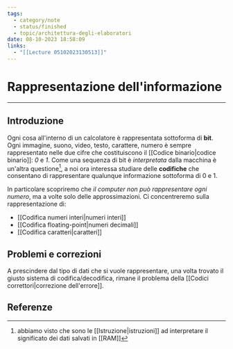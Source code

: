 ```yaml
---
tags:
  - category/note
  - status/finished
  - topic/architettura-degli-elaboratori
date: 08-10-2023 18:58:09
links:
  - "[[Lecture 05102023130513]]"
---
```

# Rappresentazione dell'informazione
---
## Introduzione
Ogni cosa all'interno di un calcolatore è rappresentata sottoforma di **bit**. Ogni immagine, suono, video, testo, carattere, numero è sempre rappresentato nelle due cifre che costituiscono il [[Codice binario|codice binario]]: _0_ e _1_. Come una sequenza di bit è _interpretata_ dalla macchina è un'altra questione[^1], a noi ora interessa studiare delle **codifiche** che consentano di rappresentare qualunque informazione sottoforma di 0 e 1.

In particolare scopriremo che _il computer non può rappresentare ogni numero_, ma a volte solo delle approssimazioni. Ci concentreremo sulla rappresentazione di:
- [[Codifica numeri interi|numeri interi]]
- [[Codifica floating-point|numeri decimali]]
- [[Codifica caratteri|caratteri]]

## Problemi e correzioni
A prescindere dal tipo di dati che si vuole rappresentare, una volta trovato il giusto sistema di codifica/decodifica, rimane il problema della [[Codici correttori|correzione dell'errore]].

## Referenze
[^1]: abbiamo visto che sono le [[Istruzione|istruzioni]] ad interpretare il significato dei dati salvati in [[RAM]]